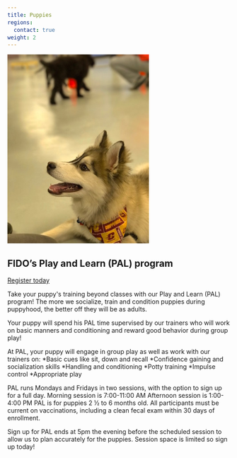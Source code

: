 ```yaml
---
title: Puppies
regions:
  contact: true
weight: 2
---
```

<img class="right" src="/images/pal.jpg" alt="" />

## FIDO’s Play and Learn (PAL) program

<a class="button" href="https://squareup.com/store/FidoPersonalDogTraining/item/puppy-pal-program">Register today</a>

Take your puppy's training beyond classes with our Play and Learn (PAL) program! The more we socialize, train and condition 
puppies during puppyhood, the better off they will be as adults. 

Your puppy will spend his PAL time supervised by our trainers who will work on basic manners and conditioning and reward good 
behavior during group play! 

At PAL, your puppy will engage in group play as well as work with our trainers on:
*Basic cues like sit, down and recall
*Confidence gaining and socialization skills
*Handling and conditioning 
*Potty training
*Impulse control
*Appropriate play

PAL runs Mondays and Fridays in two sessions, with the option to sign up for a full day. 
Morning session is 7:00-11:00 AM 
Afternoon session is 1:00-4:00 PM 
PAL is for puppies 2 ½ to 6 months old. All participants must be current on vaccinations, including a clean fecal exam within 30 days of enrollment. 

Sign up for PAL ends at 5pm the evening before the scheduled session to allow us to plan accurately for the puppies. Session 
space is limited so sign up today!
